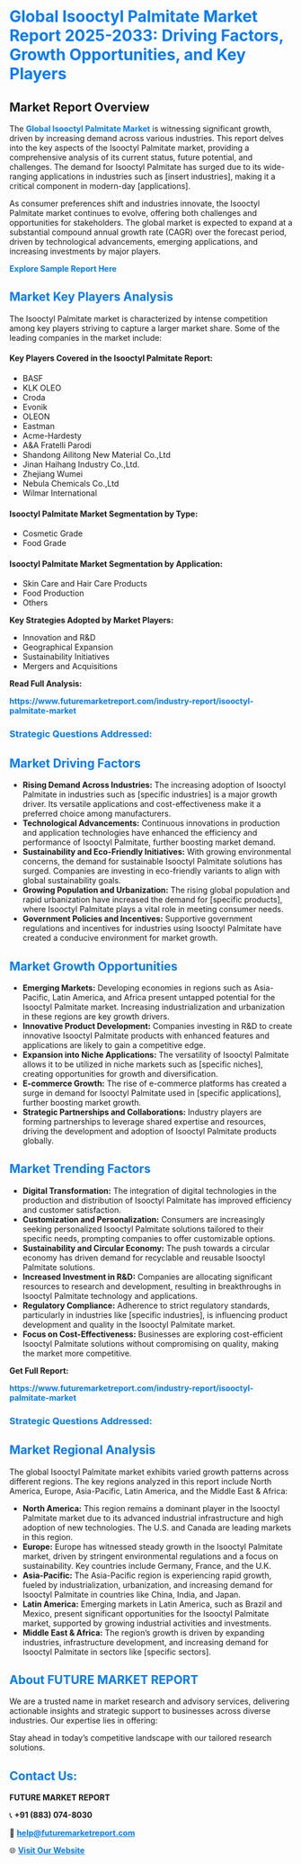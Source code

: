 <h1 style="color: #007BFF;">Global Isooctyl Palmitate Market Report 2025-2033: Driving Factors, Growth Opportunities, and Key Players</h1>

<section id="overview">
<h2>Market Report Overview</h2>
<p>The <a href="https://www.futuremarketreport.com/industry-report/isooctyl-palmitate-market" style="color: #007BFF; text-decoration: none;"><strong>Global Isooctyl Palmitate Market</strong></a> is witnessing significant growth, driven by increasing demand across various industries. This report delves into the key aspects of the Isooctyl Palmitate market, providing a comprehensive analysis of its current status, future potential, and challenges. The demand for Isooctyl Palmitate has surged due to its wide-ranging applications in industries such as [insert industries], making it a critical component in modern-day [applications].</p>
<p>As consumer preferences shift and industries innovate, the Isooctyl Palmitate market continues to evolve, offering both challenges and opportunities for stakeholders. The global market is expected to expand at a substantial compound annual growth rate (CAGR) over the forecast period, driven by technological advancements, emerging applications, and increasing investments by major players.</p>
</section>

<section id="overview">
<p><a href="https://www.futuremarketreport.com/request-sample/reportId=84912" style="color: #007BFF; text-decoration: none;"><strong>Explore Sample Report Here</strong></a></p>
</section>

<section id="key-players">
<h2 style="color: #007BFF;">Market Key Players Analysis</h2>
<p>The Isooctyl Palmitate market is characterized by intense competition among key players striving to capture a larger market share. Some of the leading companies in the market include:</p>
<h4>Key Players Covered in the Isooctyl Palmitate Report:</h4>
<ul><li>BASF</li><li>KLK OLEO</li><li>Croda</li><li>Evonik</li><li>OLEON</li><li>Eastman</li><li>Acme-Hardesty</li><li>A&amp;A Fratelli Parodi</li><li>Shandong Ailitong New Material Co.,Ltd</li><li>Jinan Haihang Industry Co.,Ltd.</li><li>Zhejiang Wumei</li><li>Nebula Chemicals Co.,Ltd</li><li>Wilmar International</li></ul>
<h4>Isooctyl Palmitate Market Segmentation by Type:</h4>
<ul><li>Cosmetic Grade</li><li>Food Grade</li></ul>

<h4>Isooctyl Palmitate Market Segmentation by Application:</h4>
<ul><li>Skin Care and Hair Care Products</li><li>Food Production</li><li>Others</li></ul>
<p><strong>Key Strategies Adopted by Market Players:</strong></p>
<ul>
<li>Innovation and R&D</li>
<li>Geographical Expansion</li>
<li>Sustainability Initiatives</li>
<li>Mergers and Acquisitions</li>
</ul>
</section>

<section>
<p><strong>Read Full Analysis: </strong></p><a href="https://www.futuremarketreport.com/industry-report/isooctyl-palmitate-market" style="color: #007BFF; text-decoration: none;"><strong>https://www.futuremarketreport.com/industry-report/isooctyl-palmitate-market</strong></a>
<h3 style="color: #007BFF;">Strategic Questions Addressed:</h3>
</section>

<section id="driving-factors">
<h2 style="color: #007BFF;">Market Driving Factors</h2>
<ul>
<li><strong>Rising Demand Across Industries:</strong> The increasing adoption of Isooctyl Palmitate in industries such as [specific industries] is a major growth driver. Its versatile applications and cost-effectiveness make it a preferred choice among manufacturers.</li>
<li><strong>Technological Advancements:</strong> Continuous innovations in production and application technologies have enhanced the efficiency and performance of Isooctyl Palmitate, further boosting market demand.</li>
<li><strong>Sustainability and Eco-Friendly Initiatives:</strong> With growing environmental concerns, the demand for sustainable Isooctyl Palmitate solutions has surged. Companies are investing in eco-friendly variants to align with global sustainability goals.</li>
<li><strong>Growing Population and Urbanization:</strong> The rising global population and rapid urbanization have increased the demand for [specific products], where Isooctyl Palmitate plays a vital role in meeting consumer needs.</li>
<li><strong>Government Policies and Incentives:</strong> Supportive government regulations and incentives for industries using Isooctyl Palmitate have created a conducive environment for market growth.</li>
</ul>
</section>

<section id="growth-opportunities">
<h2 style="color: #007BFF;">Market Growth Opportunities</h2>
<ul>
<li><strong>Emerging Markets:</strong> Developing economies in regions such as Asia-Pacific, Latin America, and Africa present untapped potential for the Isooctyl Palmitate market. Increasing industrialization and urbanization in these regions are key growth drivers.</li>
<li><strong>Innovative Product Development:</strong> Companies investing in R&D to create innovative Isooctyl Palmitate products with enhanced features and applications are likely to gain a competitive edge.</li>
<li><strong>Expansion into Niche Applications:</strong> The versatility of Isooctyl Palmitate allows it to be utilized in niche markets such as [specific niches], creating opportunities for growth and diversification.</li>
<li><strong>E-commerce Growth:</strong> The rise of e-commerce platforms has created a surge in demand for Isooctyl Palmitate used in [specific applications], further boosting market growth.</li>
<li><strong>Strategic Partnerships and Collaborations:</strong> Industry players are forming partnerships to leverage shared expertise and resources, driving the development and adoption of Isooctyl Palmitate products globally.</li>
</ul>
</section>

<section id="trending-factors">
<h2 style="color: #007BFF;">Market Trending Factors</h2>
<ul>
<li><strong>Digital Transformation:</strong> The integration of digital technologies in the production and distribution of Isooctyl Palmitate has improved efficiency and customer satisfaction.</li>
<li><strong>Customization and Personalization:</strong> Consumers are increasingly seeking personalized Isooctyl Palmitate solutions tailored to their specific needs, prompting companies to offer customizable options.</li>
<li><strong>Sustainability and Circular Economy:</strong> The push towards a circular economy has driven demand for recyclable and reusable Isooctyl Palmitate solutions.</li>
<li><strong>Increased Investment in R&D:</strong> Companies are allocating significant resources to research and development, resulting in breakthroughs in Isooctyl Palmitate technology and applications.</li>
<li><strong>Regulatory Compliance:</strong> Adherence to strict regulatory standards, particularly in industries like [specific industries], is influencing product development and quality in the Isooctyl Palmitate market.</li>
<li><strong>Focus on Cost-Effectiveness:</strong> Businesses are exploring cost-efficient Isooctyl Palmitate solutions without compromising on quality, making the market more competitive.</li>
</ul>
</section>

<section>
<p><strong>Get Full Report: </strong></p><a href="https://www.futuremarketreport.com/industry-report/isooctyl-palmitate-market" style="color: #007BFF; text-decoration: none;"><strong>https://www.futuremarketreport.com/industry-report/isooctyl-palmitate-market</strong></a>
<h3 style="color: #007BFF;">Strategic Questions Addressed:</h3>
</section>


<section id="regional-analysis">
<h2 style="color: #007BFF;">Market Regional Analysis</h2>
<p>The global Isooctyl Palmitate market exhibits varied growth patterns across different regions. The key regions analyzed in this report include North America, Europe, Asia-Pacific, Latin America, and the Middle East & Africa:</p>
<ul>
<li><strong>North America:</strong> This region remains a dominant player in the Isooctyl Palmitate market due to its advanced industrial infrastructure and high adoption of new technologies. The U.S. and Canada are leading markets in this region.</li>
<li><strong>Europe:</strong> Europe has witnessed steady growth in the Isooctyl Palmitate market, driven by stringent environmental regulations and a focus on sustainability. Key countries include Germany, France, and the U.K.</li>
<li><strong>Asia-Pacific:</strong> The Asia-Pacific region is experiencing rapid growth, fueled by industrialization, urbanization, and increasing demand for Isooctyl Palmitate in countries like China, India, and Japan.</li>
<li><strong>Latin America:</strong> Emerging markets in Latin America, such as Brazil and Mexico, present significant opportunities for the Isooctyl Palmitate market, supported by growing industrial activities and investments.</li>
<li><strong>Middle East & Africa:</strong> The region’s growth is driven by expanding industries, infrastructure development, and increasing demand for Isooctyl Palmitate in sectors like [specific sectors].</li>
</ul>
</section>

<footer>
<h2 style="color: #007BFF;">About FUTURE MARKET REPORT</h2>
<p>We are a trusted name in market research and advisory services, delivering actionable insights and strategic support to businesses across diverse industries. Our expertise lies in offering:</p>

<p>Stay ahead in today’s competitive landscape with our tailored research solutions.</p>

<h2 style="color: #007BFF;">Contact Us:</h2>
<p><strong>FUTURE MARKET REPORT</strong></p>
<p>📞 <strong>+91 (883) 074-8030</strong></p>
<p>📧 <strong><a href="mailto:help@futuremarketreport.com" style="color: #007BFF;">help@futuremarketreport.com</a></strong></p>
<p>🌐 <strong><a href="https://www.futuremarketreport.com/" style="color: #007BFF;">Visit Our Website</a></strong></p>
</footer>